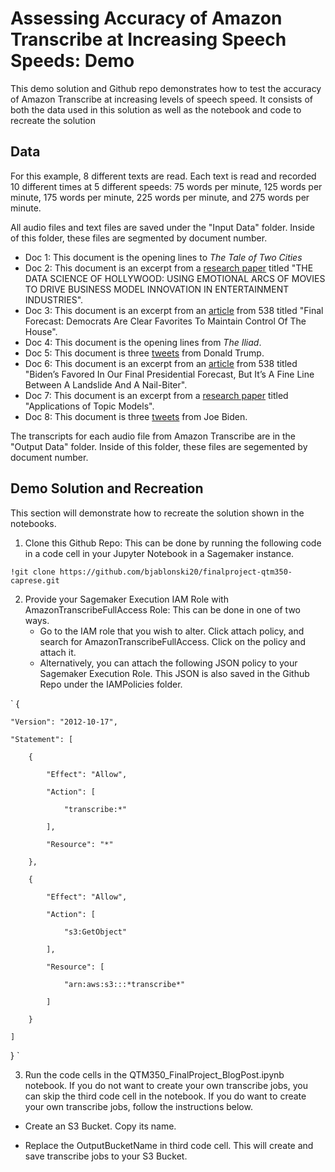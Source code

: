 # Assessing Accuracy of Amazon Transcribe at Increasing Speech Speeds: Demo
This demo solution and Github repo demonstrates how to test the accuracy of Amazon Transcribe at increasing levels of speech speed. It consists of both the data used in this solution as well as the notebook and code to recreate the solution 

## Data
For this example, 8 different texts are read. Each text is read and recorded 10 different times at 5 different speeds: 75 words per minute, 125 words per minute, 175 words per minute, 225 words per minute, and 275 words per minute. 

All audio files and text files are saved under the "Input Data" folder. Inside of this folder, these files are segmented by document number. 
- Doc 1: This document is the opening lines to *The Tale of Two Cities*
- Doc 2: This document is an excerpt from a [research paper](https://arxiv.org/pdf/1807.02221.pdf) titled "THE DATA SCIENCE OF HOLLYWOOD: USING EMOTIONAL ARCS OF MOVIES TO DRIVE BUSINESS MODEL INNOVATION IN ENTERTAINMENT INDUSTRIES".
- Doc 3: This document is an excerpt from an [article](https://fivethirtyeight.com/features/final-2020-house-forecast/) from 538 titled "Final Forecast: Democrats Are Clear Favorites To Maintain Control Of The House".
- Doc 4: This document is the opening lines from *The Iliad*.
- Doc 5: This document is three [tweets](https://twitter.com/realDonaldTrump) from Donald Trump.
- Doc 6: This document is an excerpt from an [article](https://fivethirtyeight.com/features/final-2020-presidential-election-forecast/) from 538 titled "Biden’s Favored In Our Final Presidential Forecast, But It’s A Fine Line Between A Landslide And A Nail-Biter".
- Doc 7: This document is an excerpt from a [research paper](https://www.researchgate.net/publication/339500868_Applications_of_Topic_Models) titled "Applications of Topic Models".
- Doc 8: This document is three [tweets](https://twitter.com/JoeBiden?ref_src=twsrc%5Egoogle%7Ctwcamp%5Eserp%7Ctwgr%5Eauthor) from Joe Biden. 

The transcripts for each audio file from Amazon Transcribe are in the "Output Data" folder. Inside of this folder, these files are segemented by document number. 

## Demo Solution and Recreation 
This section will demonstrate how to recreate the solution shown in the notebooks. 
1. Clone this Github Repo: This can be done by running the following code in a code cell in your Jupyter Notebook in a Sagemaker instance. 

`!git clone https://github.com/bjablonski20/finalproject-qtm350-caprese.git`

2. Provide your Sagemaker Execution IAM Role with AmazonTranscribeFullAccess Role: This can be done in one of two ways.
    - Go to the IAM role that you wish to alter. Click attach policy, and search for AmazonTranscribeFullAccess. Click on the policy and attach it. 
    - Alternatively, you can attach the following JSON policy to your Sagemaker Execution Role. This JSON is also saved in the Github Repo under the IAMPolicies folder. 
    
`
{

    "Version": "2012-10-17",
    
    "Statement": [
    
        {
        
            "Effect": "Allow",
            
            "Action": [
            
                "transcribe:*"
                
            ],
            
            "Resource": "*"
            
        },
        
        {
        
            "Effect": "Allow",
            
            "Action": [
            
                "s3:GetObject"
                
            ],
            
            "Resource": [
            
                "arn:aws:s3:::*transcribe*"
                
            ]
            
        }
        
    ]
    
}
`

3. Run the code cells in the QTM350_FinalProject_BlogPost.ipynb notebook. If you do not want to create your own transcribe jobs, you can skip the third code cell in the notebook. If you do want to create your own transcribe jobs, follow the instructions below. 

- Create an S3 Bucket. Copy its name.

- Replace the OutputBucketName in third code cell. This will create and save transcribe jobs to your S3 Bucket. 



